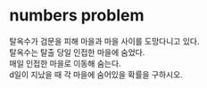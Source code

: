 # numbers problem
탈옥수가 검문을 피해 마을과 마을 사이를 도망다니고 있다.<br>
탈옥수는 탈출 당일 인접한 마을에 숨었다.<br>
매일 인접한 마을로 이동해 숨는다.<br>
d일이 지났을 때 각 마을에 숨어있을 확률을 구하시오.

```python

```
